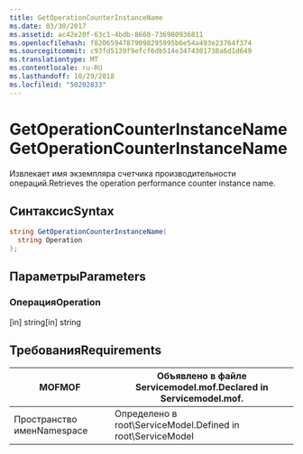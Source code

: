 ```yaml
---
title: GetOperationCounterInstanceName
ms.date: 03/30/2017
ms.assetid: ac42e20f-63c1-4bdb-8660-736980936811
ms.openlocfilehash: f82065947879098295995b6e54a493e23764f374
ms.sourcegitcommit: c93fd5139f9efcf6db514e3474301738a6d1d649
ms.translationtype: MT
ms.contentlocale: ru-RU
ms.lasthandoff: 10/29/2018
ms.locfileid: "50202833"
---
```

# <a name="getoperationcounterinstancename"></a><span data-ttu-id="d4666-102">GetOperationCounterInstanceName</span><span class="sxs-lookup"><span data-stu-id="d4666-102">GetOperationCounterInstanceName</span></span>
<span data-ttu-id="d4666-103">Извлекает имя экземпляра счетчика производительности операций.</span><span class="sxs-lookup"><span data-stu-id="d4666-103">Retrieves the operation performance counter instance name.</span></span>  
  
## <a name="syntax"></a><span data-ttu-id="d4666-104">Синтаксис</span><span class="sxs-lookup"><span data-stu-id="d4666-104">Syntax</span></span>  
  
```csharp
string GetOperationCounterInstanceName(  
  string Operation  
);  
```  
  
## <a name="parameters"></a><span data-ttu-id="d4666-105">Параметры</span><span class="sxs-lookup"><span data-stu-id="d4666-105">Parameters</span></span>  
  
### <a name="operation"></a><span data-ttu-id="d4666-106">Операция</span><span class="sxs-lookup"><span data-stu-id="d4666-106">Operation</span></span>  
 <span data-ttu-id="d4666-107">[in] string</span><span class="sxs-lookup"><span data-stu-id="d4666-107">[in] string</span></span>  
  
## <a name="requirements"></a><span data-ttu-id="d4666-108">Требования</span><span class="sxs-lookup"><span data-stu-id="d4666-108">Requirements</span></span>  
  
|<span data-ttu-id="d4666-109">MOF</span><span class="sxs-lookup"><span data-stu-id="d4666-109">MOF</span></span>|<span data-ttu-id="d4666-110">Объявлено в файле Servicemodel.mof.</span><span class="sxs-lookup"><span data-stu-id="d4666-110">Declared in Servicemodel.mof.</span></span>|  
|---------|-----------------------------------|  
|<span data-ttu-id="d4666-111">Пространство имен</span><span class="sxs-lookup"><span data-stu-id="d4666-111">Namespace</span></span>|<span data-ttu-id="d4666-112">Определено в root\ServiceModel.</span><span class="sxs-lookup"><span data-stu-id="d4666-112">Defined in root\ServiceModel</span></span>|
